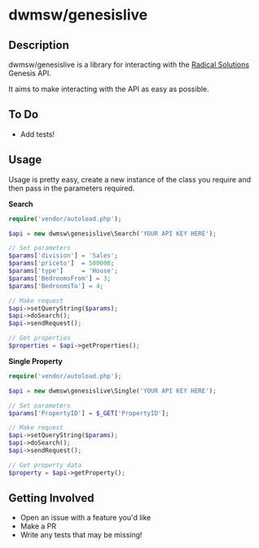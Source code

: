 # dwmsw/genesislive

## Description

dwmsw/genesislive is a library for interacting with the [Radical Solutions](http://www.radsol.co.uk/) Genesis API.

It aims to make interacting with the API as easy as possible.

## To Do
- Add tests!

## Usage

Usage is pretty easy, create a new instance of the class you require and then pass in the parameters required.

**Search**

```PHP
require('vendor/autoload.php');

$api = new dwmsw\genesislive\Search('YOUR API KEY HERE');

// Set parameters
$params['division'] = 'Sales';
$params['priceto']  = 500000;
$params['type']     = 'House';
$params['BedroomsFrom'] = 3;
$params['BedroomsTo'] = 4;

// Make request
$api->setQueryString($params);
$api->doSearch();
$api->sendRequest();

// Get properties
$properties = $api->getProperties();
```

**Single Property**

```PHP
require('vendor/autoload.php');

$api = new dwmsw\genesislive\Single('YOUR API KEY HERE');

// Set parameters
$params['PropertyID'] = $_GET['PropertyID'];

// Make request
$api->setQueryString($params);
$api->doSearch();
$api->sendRequest();

// Get property data
$property = $api->getProperty();
```

## Getting Involved

- Open an issue with a feature you'd like
- Make a PR
- Write any tests that may be missing!
